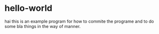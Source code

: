 # hello-world


hai this is an example program for how to commite the programe and to do some bla things in the way of manner.
